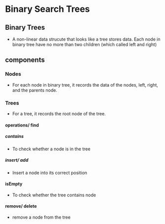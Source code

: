 # Binary Search Trees

## Binary Trees
- A non-linear data strucute that looks like a tree stores data. Each node in binary tree have no more than two children (which called left and right)

## components

### Nodes
- For each node in binary tree, it records the data of the nodes, left, right, and the parents node. 

### Trees
- For a tree, it records the root node of the tree. 

#### operations/ find

##### contains
- To check whether a node is in the tree

##### insert/ add
- Insert a node into its correct position

#### isEmpty
- To check whether the tree contains node

#### remove/ delete
- remove a node from the tree
